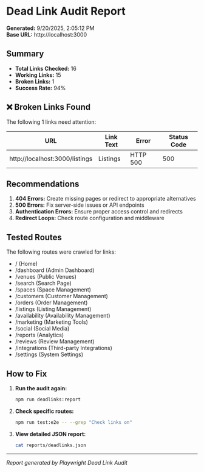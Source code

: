 # Dead Link Audit Report

**Generated:** 9/20/2025, 2:05:12 PM  
**Base URL:** http://localhost:3000

## Summary

- **Total Links Checked:** 16
- **Working Links:** 15
- **Broken Links:** 1
- **Success Rate:** 94%

## ❌ Broken Links Found

The following 1 links need attention:

| URL | Link Text | Error | Status Code |
|-----|-----------|-------|-------------|
| http://localhost:3000/listings | Listings | HTTP 500 | 500 |

## Recommendations

1. **404 Errors:** Create missing pages or redirect to appropriate alternatives
2. **500 Errors:** Fix server-side issues or API endpoints
3. **Authentication Errors:** Ensure proper access control and redirects
4. **Redirect Loops:** Check route configuration and middleware

## Tested Routes

The following routes were crawled for links:

- / (Home)
- /dashboard (Admin Dashboard)
- /venues (Public Venues)
- /search (Search Page)
- /spaces (Space Management)
- /customers (Customer Management)
- /orders (Order Management)
- /listings (Listing Management)
- /availability (Availability Management)
- /marketing (Marketing Tools)
- /social (Social Media)
- /reports (Analytics)
- /reviews (Review Management)
- /integrations (Third-party Integrations)
- /settings (System Settings)

## How to Fix

1. **Run the audit again:**
   ```bash
   npm run deadlinks:report
   ```

2. **Check specific routes:**
   ```bash
   npm run test:e2e -- --grep "Check links on"
   ```

3. **View detailed JSON report:**
   ```bash
   cat reports/deadlinks.json
   ```

---
*Report generated by Playwright Dead Link Audit*
